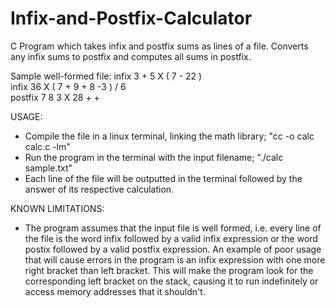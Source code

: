 # Infix-and-Postfix-Calculator
C Program which takes infix and postfix sums as lines of a file. Converts any infix sums to postfix and computes all sums in postfix.

Sample well-formed file:
infix 3 + 5 X ( 7 - 22 )  
infix 36 X ( 7 + 9 + 8 -3 ) / 6  
postfix 7 8 3 X 28 + +

USAGE:
- Compile the file in a linux terminal, linking the math library; "cc -o calc calc.c -lm"
- Run the program in the terminal with the input filename; "./calc sample.txt"
- Each line of the file will be outputted in the terminal followed by the answer of its respective calculation.

KNOWN LIMITATIONS:
- The program assumes that the input file is well formed, i.e. every line of the file is the word infix followed by a valid infix expression or the word postix followed by a valid postfix expression. An example of poor usage that will cause errors in the program is an infix expression with one more right bracket than left bracket. This will make the program look for the corresponding left bracket on the stack, causing it to run indefinitely or access memory addresses that it shouldn't.
